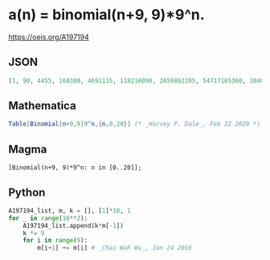 # a\(n\) \= binomial\(n\+9, 9\)\*9^n\.
https://oeis.org/A197194
## JSON
```JSON
[1, 90, 4455, 160380, 4691115, 118216098, 2659862205, 54717165360, 1046465787510, 18836384175180, 322102169395578, 5270762771927640, 83014513657860330, 1264374900327411180, 18694686026269579590, 269203478778281946096, 3785673920319589866975, 52108688079693178168950, 703467289075857905280825]
```
## Mathematica
```Mathematica
Table[Binomial[n+9,9]9^n,{n,0,20}] (* _Harvey P. Dale_, Feb 22 2020 *)
```
## Magma
```Magma
[Binomial(n+9, 9)*9^n: n in [0..20]];
```
## Python
```Python
A197194_list, m, k = [], [1]*10, 1
for _ in range(10**2):
    A197194_list.append(k*m[-1])
    k *= 9
    for i in range(9):
        m[i+1] += m[i] # _Chai Wah Wu_, Jan 24 2016
```
